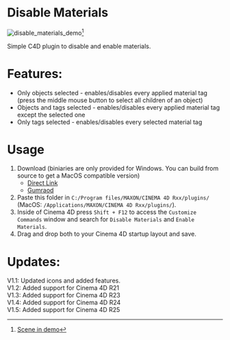 # Disable Materials
![disable_materials_demo](https://user-images.githubusercontent.com/65032978/160909768-02bec3d6-c819-457c-9351-f1881b505bf4.gif)[^1]

Simple C4D plugin to disable and enable materials.

# Features:
* Only objects selected - enables/disables every applied material tag (press the middle mouse button to select all children of an object)
* Objects and tags selected - enables/disables every applied material tag except the selected one
* Only tags selected - enables/disables every selected material tag

# Usage
1. Download (biniaries are only provided for Windows. You can build from source to get a MacOS compatible version)
   * [Direct Link](https://github.com/vonPB/DisableMaterials/releases/download/v1.5/DisableMaterialsR25_only.zip)
   * [Gumraod](https://gumroad.com/l/DisableMaterialsV1)
3. Paste this folder in `C:/Program files/MAXON/CINEMA 4D Rxx/plugins/` (MacOS: `/Applications/MAXON/CINEMA 4D Rxx/plugins/`).
4. Inside of Cinema 4D press `Shift + F12` to access the `Customize Commands` window and search for `Disable Materials` and `Enable Materials`.
5. Drag and drop both to your Cinema 4D startup layout and save.

# Updates:
V1.1: Updated icons and added features.  
V1.2: Added support for Cinema 4D R21  
V1.3: Added support for Cinema 4D R23  
V1.4: Added support for Cinema 4D R24  
V1.5: Added support for Cinema 4D R25  

[^1]: [Scene in demo](https://github.com/MichaelBokatius/BlissBox)
